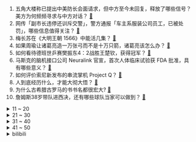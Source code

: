 1. 五角大楼称已提出中美防长会面请求，但中方至今未回复，释放了哪些信号？美方为何频频寻求与中方对话？ [:link:](https://www.zhihu.com/question/603327489)
2. 网传「副市长违停还训斥交警」，警方通报「车主系服装公司员工，已被处罚」，哪些信息值得关注？ [:link:](https://www.zhihu.com/question/603330927)
3. 梅长苏在《大明王朝 1566》中能活几集？ [:link:](https://www.zhihu.com/question/599569100)
4. 如果周瑜让诸葛亮造一万张弓而不是十万只箭，诸葛亮该怎么办？ [:link:](https://www.zhihu.com/question/599180204)
5. 如何看待德班世乒赛樊振东4：2战胜王楚钦，获得冠军？ [:link:](https://www.zhihu.com/question/603528104)
6. 马斯克的脑机接口公司 Neuralink 官宣，首次人体临床试验获 FDA 批准，具有哪些意义？ [:link:](https://www.zhihu.com/question/603099259)
7. 如何评价索尼新发布的串流掌机 Project Q？ [:link:](https://www.zhihu.com/question/602904141)
8. 人到底经历什么，才能大彻大悟？ [:link:](https://www.zhihu.com/question/600714845)
9. 为什么古希腊古罗马的书书名都很宏大? [:link:](https://www.zhihu.com/question/602389731)
10. 詹姆斯38岁带队进西决，还有哪些球队当家可以做到？ [:link:](https://www.zhihu.com/question/602554847)
<details>
<summary>11 ~ 20</summary>

11. 网传成都体育学院有球员殴打四川大学球员，官方回应称「正紧急处理，不上升群体事件」，有哪些信息值得关注？ [:link:](https://www.zhihu.com/question/603497350)
12. 既然不读书也能活，那么我们为什么要读书？ [:link:](https://www.zhihu.com/question/602529882)
13. 哪些黑科技智能设备，适合在 618 入手? [:link:](https://www.zhihu.com/question/602400245)
14. 假设《崩坏：星穹铁道》不是米哈游的游戏，那么在这个假设下，《崩坏：星穹铁道》的公司是否干得过米哈游? [:link:](https://www.zhihu.com/question/602677356)
15. 水电站放水致教师被卷走溺亡，家属称「被学校指派迎上级检查」，官方回应「系个人行为」，真实情况如何？ [:link:](https://www.zhihu.com/question/603479264)
16. 国产宠物粮相较于进口宠物粮，在制造工艺、成分上有哪些区别和优势？ [:link:](https://www.zhihu.com/question/603507305)
17. 西游记中为什么谛听知道哪个是假孙悟空却不说出来？ [:link:](https://www.zhihu.com/question/26857388)
18. 人人都渴望财富自由，假设全社会90%的人都实现了财富自由，那么社会将会变成什么样子？ [:link:](https://www.zhihu.com/question/599795565)
19. 美国选择提升债务上限，会对中国在内的债权国造成哪些影响？世界金融市场会被波及吗？ [:link:](https://www.zhihu.com/question/602982084)
20. 近期国内「二阳」患者有所增加，专家称「二阳」症状普遍更轻，当前疫情形势如何？怎样科学应对「二阳」风险？ [:link:](https://www.zhihu.com/question/603498072)
</details>
<details>
<summary>21 ~ 30</summary>

21. 韩国一客机降落前舱门被打开，9 名乘客被送医，1 名乘客被逮捕，涉事乘客将承担哪些责任？ [:link:](https://www.zhihu.com/question/603142998)
22. 当有人对程序猿说“给我装个系统呗”为什么他们会生气？ [:link:](https://www.zhihu.com/question/600082606)
23. 什么样的自然数同时能被1到9整除？ [:link:](https://www.zhihu.com/question/602168996)
24. 公务员上岸已公示，但有了考研想法，要不要申请取消录用去考研? [:link:](https://www.zhihu.com/question/602976700)
25. 女童理发店内剪掉女顾客一大撮头发，其母赔一万多，如何看待此事？谁该为「熊孩子」的错误言行买单？ [:link:](https://www.zhihu.com/question/603155943)
26. 美光科技被中国制裁禁售后，英伟达 CEO 称「没有另一个中国，只有一个中国」，这传递出什么信息？ [:link:](https://www.zhihu.com/question/602921030)
27. 「数十万人」雨中集结听武契奇发表「告别演讲」，武契奇为何辞去执政党党主席一职？塞国内政局将如何发展？ [:link:](https://www.zhihu.com/question/603283312)
28. 《西游记》里老龟因唐僧没帮他问寿命，把师徒四人弄下河，谁对谁错？ [:link:](https://www.zhihu.com/question/602287339)
29. 印度最高面值纸币将停用，如何看待这一规定？「废钞令」会对当地带来哪些影响？ [:link:](https://www.zhihu.com/question/603453473)
30. 问大家是喜欢伤害超高但攻击速度巨慢的武器还是伤害超低但攻击速度巨快的武器？ [:link:](https://www.zhihu.com/question/603027656)
</details>
<details>
<summary>31 ~ 40</summary>

31. 伊朗边防军与阿富汗塔利班边防士兵在边境地区发生武装冲突，目前双方局势情况如何？ [:link:](https://www.zhihu.com/question/603396425)
32. 下辈子想当只鸟，大家有什么经验可以分享吗？ [:link:](https://www.zhihu.com/question/602412614)
33. 第一学历真的最重要吗？ [:link:](https://www.zhihu.com/question/444990493)
34. 为什么好多研究生都不愿意继续读博士了？ [:link:](https://www.zhihu.com/question/575717530)
35. 德班世乒赛男单决赛，樊振东 4:2 战胜王楚钦，卫冕男单冠军，国乒包揽全部五金，如何评价本场比赛？ [:link:](https://www.zhihu.com/question/603521902)
36. 德班世乒赛中为什么马龙打王楚钦这么下风呀？ [:link:](https://www.zhihu.com/question/603420990)
37. 东航 C919 于 5 月 28 日成功商业首飞，此举意味着什么？你对国产大飞机后续研发有何期待？ [:link:](https://www.zhihu.com/question/603336072)
38. 你见过最厉害的「打脸」经历是什么？ [:link:](https://www.zhihu.com/question/473217817)
39. 2022-23 赛季 NBA 东决绿军险胜热火拖入抢七，怀特绝杀，塔图姆 31 分，如何评价这场比赛？ [:link:](https://www.zhihu.com/question/603452338)
40. 如何看待 ICCV2023 审稿结果？ [:link:](https://www.zhihu.com/question/602507329)
</details>
<details>
<summary>41 ~ 50</summary>

41. 吕布为什么杀丁原？ [:link:](https://www.zhihu.com/question/603439674)
42. 预算五百元左右有什么好的蓝牙耳机推荐？ [:link:](https://www.zhihu.com/question/598441285)
43. 末轮痛失好局！22-23 赛季德甲多特蒙德 2:2 美因茨，净胜球劣势送拜仁夺冠，如何评价这场比赛？ [:link:](https://www.zhihu.com/question/603380632)
44. 萨尔浒之战明军有战胜可能吗？ [:link:](https://www.zhihu.com/question/465191562)
45. 神舟十六号载人飞船乘组一老两新，「一老」四度飞天，「两新」是两位非现役飞行员，他们将共同完成哪些任务？ [:link:](https://www.zhihu.com/question/603582138)
46. 三极管到底放大什么东西呀？ [:link:](https://www.zhihu.com/question/600754019)
47. 如何评价《中国说唱巅峰对决 2023》第四期？ [:link:](https://www.zhihu.com/question/603332646)
48. 怀特0.1秒绝杀热火，总比分扳成3：3，凯尔特人真的要创历史了，如何评价这场比赛？ [:link:](https://www.zhihu.com/question/603465957)
49. 有没有描写下雨的古诗词？ [:link:](https://www.zhihu.com/question/603453448)
50. 神舟十六号瞄准 5 月 30 日发射，航天员为景海鹏、朱杨柱、桂海潮，他们将完成哪些任务？ [:link:](https://www.zhihu.com/question/603578672)
</details><details>
<summary>bilibili</summary>

</details>